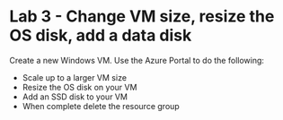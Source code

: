 # Lab 3 - Change VM size, resize the OS disk, add a data disk

Create a new Windows VM. Use the Azure Portal to do the following:

* Scale up to a larger VM size
* Resize the OS disk on your VM
* Add an SSD disk to your VM
* When complete delete the resource group
